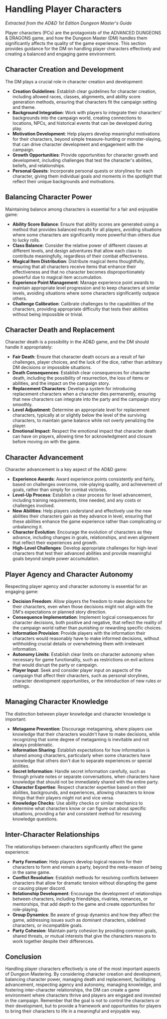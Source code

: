# Handling Player Characters

*Extracted from the AD&D 1st Edition Dungeon Master's Guide*

Player characters (PCs) are the protagonists of the ADVANCED DUNGEONS & DRAGONS game, and how the Dungeon Master (DM) handles them significantly affects the quality of the game experience. This section provides guidance for the DM on handling player characters effectively and creating a balanced and engaging game environment.

## Character Creation and Development

The DM plays a crucial role in character creation and development:

- **Creation Guidelines**: Establish clear guidelines for character creation, including allowed races, classes, alignments, and ability score generation methods, ensuring that characters fit the campaign setting and theme.
- **Background Integration**: Work with players to integrate their characters' backgrounds into the campaign world, creating connections to locations, NPCs, and historical events that can be developed during play.
- **Motivation Development**: Help players develop meaningful motivations for their characters, beyond simple treasure-hunting or monster-slaying, that can drive character development and engagement with the campaign.
- **Growth Opportunities**: Provide opportunities for character growth and development, including challenges that test the character's abilities, beliefs, and relationships.
- **Personal Quests**: Incorporate personal quests or storylines for each character, giving them individual goals and moments in the spotlight that reflect their unique backgrounds and motivations.

## Balancing Character Power

Maintaining balance among characters is essential for a fair and enjoyable game:

- **Ability Score Balance**: Ensure that ability scores are generated using a method that provides balanced results for all players, avoiding situations where some characters are significantly more powerful than others due to lucky rolls.
- **Class Balance**: Consider the relative power of different classes at different levels, and design adventures that allow each class to contribute meaningfully, regardless of their combat effectiveness.
- **Magical Item Distribution**: Distribute magical items thoughtfully, ensuring that all characters receive items that enhance their effectiveness and that no character becomes disproportionately powerful due to magical item accumulation.
- **Experience Point Management**: Manage experience point awards to maintain appropriate level progression and to keep characters at similar levels, avoiding situations where some characters significantly outpace others.
- **Challenge Calibration**: Calibrate challenges to the capabilities of the characters, providing appropriate difficulty that tests their abilities without being impossible or trivial.

## Character Death and Replacement

Character death is a possibility in the AD&D game, and the DM should handle it appropriately:

- **Fair Death**: Ensure that character death occurs as a result of fair challenges, player choices, and the luck of the dice, rather than arbitrary DM decisions or impossible situations.
- **Death Consequences**: Establish clear consequences for character death, including the possibility of resurrection, the loss of items or abilities, and the impact on the campaign story.
- **Replacement Characters**: Develop a system for introducing replacement characters when a character dies permanently, ensuring that new characters can integrate into the party and the campaign story smoothly.
- **Level Adjustment**: Determine an appropriate level for replacement characters, typically at or slightly below the level of the surviving characters, to maintain game balance while not overly penalizing the player.
- **Emotional Impact**: Respect the emotional impact that character death can have on players, allowing time for acknowledgment and closure before moving on with the game.

## Character Advancement

Character advancement is a key aspect of the AD&D game:

- **Experience Awards**: Award experience points consistently and fairly, based on challenges overcome, role-playing quality, and achievement of goals, rather than simply for combat victories.
- **Level-Up Process**: Establish a clear process for level advancement, including training requirements, time needed, and any costs or challenges involved.
- **New Abilities**: Help players understand and effectively use the new abilities their characters gain as they advance in level, ensuring that these abilities enhance the game experience rather than complicating or unbalancing it.
- **Character Evolution**: Encourage the evolution of characters as they advance, including changes in goals, relationships, and even alignment that reflect their experiences and growth.
- **High-Level Challenges**: Develop appropriate challenges for high-level characters that test their advanced abilities and provide meaningful goals beyond simple power accumulation.

## Player Agency and Character Autonomy

Respecting player agency and character autonomy is essential for an engaging game:

- **Decision Freedom**: Allow players the freedom to make decisions for their characters, even when those decisions might not align with the DM's expectations or planned story direction.
- **Consequence Implementation**: Implement logical consequences for character decisions, both positive and negative, that reflect the reality of the campaign world rather than punishing or rewarding specific choices.
- **Information Provision**: Provide players with the information their characters would reasonably have to make informed decisions, without withholding crucial details or overwhelming them with irrelevant information.
- **Autonomy Limits**: Establish clear limits on character autonomy when necessary for game functionality, such as restrictions on evil actions that would disrupt the party or campaign.
- **Player Input**: Seek and consider player input on aspects of the campaign that affect their characters, such as personal storylines, character development opportunities, or the introduction of new rules or settings.

## Managing Character Knowledge

The distinction between player knowledge and character knowledge is important:

- **Metagame Prevention**: Discourage metagaming, where players use knowledge that their characters wouldn't have to make decisions, while recognizing that some degree of metagaming is inevitable and not always problematic.
- **Information Sharing**: Establish expectations for how information is shared among characters, particularly when some characters have knowledge that others don't due to separate experiences or special abilities.
- **Secret Information**: Handle secret information carefully, such as through private notes or separate conversations, when characters have knowledge that should not be immediately shared with the entire party.
- **Character Expertise**: Respect character expertise based on their abilities, backgrounds, and experiences, allowing characters to know things that their players might not and vice versa.
- **Knowledge Checks**: Use ability checks or similar mechanics to determine what characters know or can figure out about specific situations, providing a fair and consistent method for resolving knowledge questions.

## Inter-Character Relationships

The relationships between characters significantly affect the game experience:

- **Party Formation**: Help players develop logical reasons for their characters to form and remain a party, beyond the meta-reason of being in the same game.
- **Conflict Resolution**: Establish methods for resolving conflicts between characters that allow for dramatic tension without disrupting the game or causing player discord.
- **Relationship Development**: Encourage the development of relationships between characters, including friendships, rivalries, romances, or mentorships, that add depth to the game and create opportunities for role-playing.
- **Group Dynamics**: Be aware of group dynamics and how they affect the game, addressing issues such as dominant characters, sidelined characters, or incompatible goals.
- **Party Cohesion**: Maintain party cohesion by providing common goals, shared threats, or mutual interests that give the characters reasons to work together despite their differences.

## Conclusion

Handling player characters effectively is one of the most important aspects of Dungeon Mastering. By considering character creation and development, balancing character power, managing death and replacement, facilitating advancement, respecting agency and autonomy, managing knowledge, and fostering inter-character relationships, the DM can create a game environment where characters thrive and players are engaged and invested in the campaign. Remember that the goal is not to control the characters or their development, but to provide a framework and opportunities for players to bring their characters to life in a meaningful and enjoyable way.
